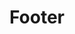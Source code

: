 ---
title: Footer
routable: false
visible: false
expires: 0
pageOptions:
    noIndex: true
sitemap:
   ignore: true

# do not change taxonomy definition. unique tag is an identifier
taxonomy:
   tag: 'unique-footer'

content:
  headline: Stay in touch
  byline:
    text: >
      In posuere eleifend <span class="nowrap">odio quisque</span> semper.
    # (values) bold | italic | uppercase | normal-case | small | normal-case
    # class: 'normal-case'
  button:
    text: 'Newsletter'
    url: 'https://kittyfishfrommars.github.io'
    icon: 'fa-envelope-o'
    # (values) bold | italic | uppercase | normal-case | small | normal-case
    # class: ''

social:
  items:
    -
      title: YouTube
      url: 'https://youtube.com'
      icon: fa-youtube-play
    -
      title: Facebook
      url: 'https://facebook.com'
      icon: fa-facebook
    -
      title: Tickets
      url: 'https://github.com/kittyfishfrommars'
      # icon: fa fa-ticket
      icon: fa-tags

legal:
  items:
    -
      title: 'Credits'
      # url: ''
      param: '#credits'
    -
      title: 'Privacy Policy'
      # url: ''
      param: '#privacy'
    -
      title: 'Legal Notice'
      # url: ''
      param: '#legal'
---
